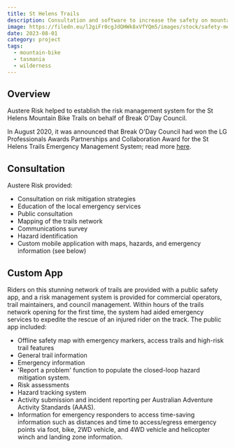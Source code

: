 ```yaml
---
title: St Helens Trails
description: Consultation and software to increase the safety on mountain bike trails
image: https://filedn.eu/l2giFr0cgJdQHWk8xVfYQm5/images/stock/safety-medic-marine-expedition.webp
date: 2023-08-01 
category: project
tags:
  - mountain-bike
  - tasmania
  - wilderness
---
```


## Overview

Austere Risk helped to establish the risk management system for the St Helens Mountain Bike Trails on behalf of Break O'Day Council.

In August 2020, it was announced that Break O'Day Council had won the LG Professionals Awards Partnerships and Collaboration Award for the St Helens Trails Emergency Management System; read more <a href="https://lgprofessionalstas.org.au/2020-awards/2020-award-winners/">here</a>.

## Consultation

Austere Risk provided:

- Consultation on risk mitigation strategies
- Education of the local emergency services
- Public consultation
- Mapping of the trails network
- Communications survey
- Hazard identification
- Custom mobile application with maps, hazards, and emergency information (see below)

## Custom App

Riders on this stunning network of trails are provided with a public safety app, and a risk management system is provided for commercial operators, trail maintainers, and council management. Within hours of the trails network opening for the first time, the system had aided emergency services to expedite the rescue of an injured rider on the track. The public app included:

- Offline safety map with emergency markers, access trails and high-risk trail features
- General trail information
- Emergency information
- 'Report a problem' function to populate the closed-loop hazard mitigation system.
- Risk assessments
- Hazard tracking system
- Activity submission and incident reporting per Australian Adventure Activity Standards (AAAS).
- Information for emergency responders to access time-saving information such as distances and time to access/egress emergency points via foot, bike, 2WD vehicle, and 4WD vehicle and helicopter winch and landing zone information.
